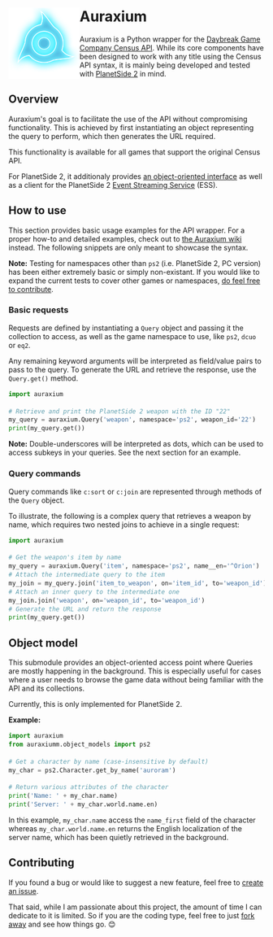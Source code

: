 # <img src="assets/icon_256.png" align="left" height="140"/>Auraxium

Auraxium is a Python wrapper for the [Daybreak Game Company Census API](https://census.daybreakgames.com/). While its core components have been designed to work with any title using the Census API syntax, it is mainly being developed and tested with [PlanetSide 2](https://www.planetside2.com/) in mind.

## Overview

Auraxium's goal is to facilitate the use of the API without compromising functionality. This is achieved by first instantiating an object representing the query to perform, which then generates the URL required.

This functionality is available for all games that support the original Census API.

For PlanetSide 2, it additionaly provides [an object-oriented interface](#object-model) as well as a client for the PlanetSide 2 [Event Streaming Service](https://census.daybreakgames.com/#what-is-websocket) (ESS).

## How to use

This section provides basic usage examples for the API wrapper. For a proper how-to and detailed examples, check out to [the Auraxium wiki](https://github.com/leonhard-s/auraxium/wiki) instead. The following snippets are only meant to showcase the syntax.

**Note:** Testing for namespaces other than `ps2` (i.e. PlanetSide 2, PC version) has been either extremely basic or simply non-existant. If you would like to expand the current tests to cover other games or namespaces, [do feel free to contribute](#contributing).

### Basic requests

Requests are defined by instantiating a `Query` object and passing it the collection to access, as well as the game namespace to use, like `ps2`, `dcuo` or `eq2`.

Any remaining keyword arguments will be interpreted as field/value pairs to pass to the query. To generate the URL and retrieve the response, use the `Query.get()` method.

```py
import auraxium

# Retrieve and print the PlanetSide 2 weapon with the ID "22"
my_query = auraxium.Query('weapon', namespace='ps2', weapon_id='22')
print(my_query.get())
```

**Note:** Double-underscores will be interpreted as dots, which can be used to access subkeys in your queries. See the next section for an example.

### Query commands

Query commands like `c:sort` or `c:join` are represented through methods of the `Query` object.

To illustrate, the following is a complex query that retrieves a weapon by name, which requires two nested joins to achieve in a single request:

```py
import auraxium

# Get the weapon's item by name
my_query = auraxium.Query('item', namespace='ps2', name__en='^Orion')
# Attach the intermediate query to the item
my_join = my_query.join('item_to_weapon', on='item_id', to='weapon_id')
# Attach an inner query to the intermediate one
my_join.join('weapon', on='weapon_id', to='weapon_id')
# Generate the URL and return the response
print(my_query.get())
```

## Object model

This submodule provides an object-oriented access point where Queries are mostly happening in the background. This is especially useful for cases where a user needs to browse the game data without being familiar with the API and its collections.

Currently, this is only implemented for PlanetSide 2.

**Example:**

```py
import auraxium
from auraxiumm.object_models import ps2

# Get a character by name (case-insensitive by default)
my_char = ps2.Character.get_by_name('auroram')

# Return various attributes of the character
print('Name: ' + my_char.name)
print('Server: ' + my_char.world.name.en)
```

In this example, `my_char.name` access the `name_first` field of the character whereas `my_char.world.name.en` returns the English localization of the server name, which has been quietly retrieved in the background.

## Contributing

If you found a bug or would like to suggest a new feature, feel free to [create an issue](https://github.com/leonhard-s/auraxium/issues).

That said, while I am passionate about this project, the amount of time I can dedicate to it is limited.
So if you are the coding type, feel free to just [fork away](https://github.com/leonhard-s/auraxium/fork) and see how things go. :blush:
